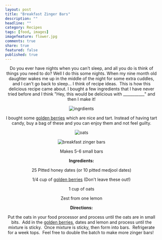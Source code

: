 ```yaml
---
layout: post
title: "Breakfast Zinger Bars"
description: ""
headline: ""
category: Recipes
tags: [food, images]
imagefeature: flower.jpg
comments: true
share: true
featured: false
published: true
---
```


<p style="text-align: center;">Do you ever have nights when you can't sleep, and all you do is think of things you need to do? Well I do this some nights. When my nine month old daughter wakes me up in the middle of the night for some extra cuddles, and I can't go back to sleep... I think of recipe ideas.  This is how this delicious recipe came about. I bought a few ingredients that I have never tried before and I think "Hey, this would be delicious with ___________" and then I make it!</p>
<p style="text-align: center;"><img src="http://i1208.photobucket.com/albums/cc370/apegg23/P1010660_zpsdca1ec78.png" alt="ingrdients" /></p>
<p style="text-align: center;">I bought some <a href="http://www.amazon.com/gp/product/B001ECVGKG/ref=as_li_ss_tl?ie=UTF8&amp;camp=1789&amp;creative=390957&amp;creativeASIN=B001ECVGKG&amp;linkCode=as2&amp;tag=andrbiethealc-20" target="blank">golden berries</a> which are nice and tart. Instead of having tart candy, buy a bag of these and you can enjoy them and not feel guilty.</p>
<p style="text-align: center;"><img src="http://i1208.photobucket.com/albums/cc370/apegg23/P1010663_zps2f1d77ba.png" alt="oats" /></p>
<p style="text-align: center;"><img src="http://i1208.photobucket.com/albums/cc370/apegg23/P1010667_zpse74e8fb6.png" alt="breakfast zinger bars" /></p>
<p style="text-align: center;">Makes 5-6 small bars</p>
<p style="text-align: center;"><strong>Ingredients:</strong></p>
<p style="text-align: center;">25 Pitted honey dates (or 10 pitted medjool dates)</p>
<p style="text-align: center;">1/4 cup of <a href="http://www.amazon.com/gp/product/B001ECVGKG/ref=as_li_ss_tl?ie=UTF8&amp;camp=1789&amp;creative=390957&amp;creativeASIN=B001ECVGKG&amp;linkCode=as2&amp;tag=andrbiethealc-20" target="blank">golden berries</a> (Don't leave these out!)</p>
<p style="text-align: center;">1 cup of oats</p>
<p style="text-align: center;">Zest from one lemon</p>
<p style="text-align: center;"><strong>Directions:</strong></p>
<p style="text-align: center;">Put the oats in your food processor and process until the oats are in small bits.  Add in the <a href="http://www.amazon.com/gp/product/B001ECVGKG/ref=as_li_ss_tl?ie=UTF8&amp;camp=1789&amp;creative=390957&amp;creativeASIN=B001ECVGKG&amp;linkCode=as2&amp;tag=andrbiethealc-20" target="blank">golden berries</a>, dates and lemon and process until the mixture is sticky.  Once mixture is sticky, then form into bars.  Refrigerate for a week tops.  Feel free to double the batch to make more zinger bars!
<img class="aligncenter" style="border: none !important; margin: 0px !important;" src="http://ir-na.amazon-adsystem.com/e/ir?t=andrbiethealc-20&amp;l=as2&amp;o=1&amp;a=B001ECVGKG" alt="" width="1" height="1" border="0" /></p>